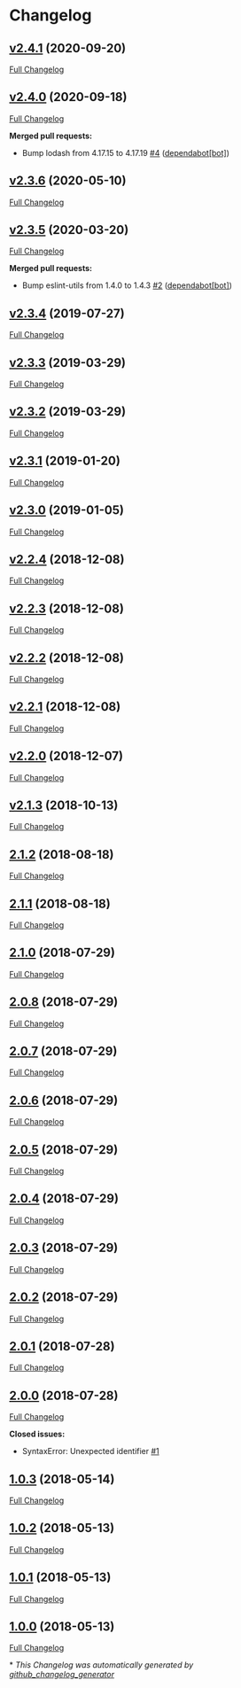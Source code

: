 # Changelog

## [v2.4.1](https://github.com/dekelev/feathers-opentracing/tree/v2.4.1) (2020-09-20)

[Full Changelog](https://github.com/dekelev/feathers-opentracing/compare/v2.4.0...v2.4.1)

## [v2.4.0](https://github.com/dekelev/feathers-opentracing/tree/v2.4.0) (2020-09-18)

[Full Changelog](https://github.com/dekelev/feathers-opentracing/compare/v2.3.6...v2.4.0)

**Merged pull requests:**

- Bump lodash from 4.17.15 to 4.17.19 [\#4](https://github.com/dekelev/feathers-opentracing/pull/4) ([dependabot[bot]](https://github.com/apps/dependabot))

## [v2.3.6](https://github.com/dekelev/feathers-opentracing/tree/v2.3.6) (2020-05-10)

[Full Changelog](https://github.com/dekelev/feathers-opentracing/compare/v2.3.5...v2.3.6)

## [v2.3.5](https://github.com/dekelev/feathers-opentracing/tree/v2.3.5) (2020-03-20)

[Full Changelog](https://github.com/dekelev/feathers-opentracing/compare/v2.3.4...v2.3.5)

**Merged pull requests:**

- Bump eslint-utils from 1.4.0 to 1.4.3 [\#2](https://github.com/dekelev/feathers-opentracing/pull/2) ([dependabot[bot]](https://github.com/apps/dependabot))

## [v2.3.4](https://github.com/dekelev/feathers-opentracing/tree/v2.3.4) (2019-07-27)

[Full Changelog](https://github.com/dekelev/feathers-opentracing/compare/v2.3.3...v2.3.4)

## [v2.3.3](https://github.com/dekelev/feathers-opentracing/tree/v2.3.3) (2019-03-29)

[Full Changelog](https://github.com/dekelev/feathers-opentracing/compare/v2.3.2...v2.3.3)

## [v2.3.2](https://github.com/dekelev/feathers-opentracing/tree/v2.3.2) (2019-03-29)

[Full Changelog](https://github.com/dekelev/feathers-opentracing/compare/v2.3.1...v2.3.2)

## [v2.3.1](https://github.com/dekelev/feathers-opentracing/tree/v2.3.1) (2019-01-20)

[Full Changelog](https://github.com/dekelev/feathers-opentracing/compare/v2.3.0...v2.3.1)

## [v2.3.0](https://github.com/dekelev/feathers-opentracing/tree/v2.3.0) (2019-01-05)

[Full Changelog](https://github.com/dekelev/feathers-opentracing/compare/v2.2.4...v2.3.0)

## [v2.2.4](https://github.com/dekelev/feathers-opentracing/tree/v2.2.4) (2018-12-08)

[Full Changelog](https://github.com/dekelev/feathers-opentracing/compare/v2.2.3...v2.2.4)

## [v2.2.3](https://github.com/dekelev/feathers-opentracing/tree/v2.2.3) (2018-12-08)

[Full Changelog](https://github.com/dekelev/feathers-opentracing/compare/v2.2.2...v2.2.3)

## [v2.2.2](https://github.com/dekelev/feathers-opentracing/tree/v2.2.2) (2018-12-08)

[Full Changelog](https://github.com/dekelev/feathers-opentracing/compare/v2.2.1...v2.2.2)

## [v2.2.1](https://github.com/dekelev/feathers-opentracing/tree/v2.2.1) (2018-12-08)

[Full Changelog](https://github.com/dekelev/feathers-opentracing/compare/v2.2.0...v2.2.1)

## [v2.2.0](https://github.com/dekelev/feathers-opentracing/tree/v2.2.0) (2018-12-07)

[Full Changelog](https://github.com/dekelev/feathers-opentracing/compare/v2.1.3...v2.2.0)

## [v2.1.3](https://github.com/dekelev/feathers-opentracing/tree/v2.1.3) (2018-10-13)

[Full Changelog](https://github.com/dekelev/feathers-opentracing/compare/2.1.2...v2.1.3)

## [2.1.2](https://github.com/dekelev/feathers-opentracing/tree/2.1.2) (2018-08-18)

[Full Changelog](https://github.com/dekelev/feathers-opentracing/compare/2.1.1...2.1.2)

## [2.1.1](https://github.com/dekelev/feathers-opentracing/tree/2.1.1) (2018-08-18)

[Full Changelog](https://github.com/dekelev/feathers-opentracing/compare/2.1.0...2.1.1)

## [2.1.0](https://github.com/dekelev/feathers-opentracing/tree/2.1.0) (2018-07-29)

[Full Changelog](https://github.com/dekelev/feathers-opentracing/compare/2.0.8...2.1.0)

## [2.0.8](https://github.com/dekelev/feathers-opentracing/tree/2.0.8) (2018-07-29)

[Full Changelog](https://github.com/dekelev/feathers-opentracing/compare/2.0.7...2.0.8)

## [2.0.7](https://github.com/dekelev/feathers-opentracing/tree/2.0.7) (2018-07-29)

[Full Changelog](https://github.com/dekelev/feathers-opentracing/compare/2.0.6...2.0.7)

## [2.0.6](https://github.com/dekelev/feathers-opentracing/tree/2.0.6) (2018-07-29)

[Full Changelog](https://github.com/dekelev/feathers-opentracing/compare/2.0.5...2.0.6)

## [2.0.5](https://github.com/dekelev/feathers-opentracing/tree/2.0.5) (2018-07-29)

[Full Changelog](https://github.com/dekelev/feathers-opentracing/compare/2.0.4...2.0.5)

## [2.0.4](https://github.com/dekelev/feathers-opentracing/tree/2.0.4) (2018-07-29)

[Full Changelog](https://github.com/dekelev/feathers-opentracing/compare/2.0.3...2.0.4)

## [2.0.3](https://github.com/dekelev/feathers-opentracing/tree/2.0.3) (2018-07-29)

[Full Changelog](https://github.com/dekelev/feathers-opentracing/compare/2.0.2...2.0.3)

## [2.0.2](https://github.com/dekelev/feathers-opentracing/tree/2.0.2) (2018-07-29)

[Full Changelog](https://github.com/dekelev/feathers-opentracing/compare/2.0.1...2.0.2)

## [2.0.1](https://github.com/dekelev/feathers-opentracing/tree/2.0.1) (2018-07-28)

[Full Changelog](https://github.com/dekelev/feathers-opentracing/compare/2.0.0...2.0.1)

## [2.0.0](https://github.com/dekelev/feathers-opentracing/tree/2.0.0) (2018-07-28)

[Full Changelog](https://github.com/dekelev/feathers-opentracing/compare/1.0.3...2.0.0)

**Closed issues:**

- SyntaxError: Unexpected identifier [\#1](https://github.com/dekelev/feathers-opentracing/issues/1)

## [1.0.3](https://github.com/dekelev/feathers-opentracing/tree/1.0.3) (2018-05-14)

[Full Changelog](https://github.com/dekelev/feathers-opentracing/compare/1.0.2...1.0.3)

## [1.0.2](https://github.com/dekelev/feathers-opentracing/tree/1.0.2) (2018-05-13)

[Full Changelog](https://github.com/dekelev/feathers-opentracing/compare/1.0.1...1.0.2)

## [1.0.1](https://github.com/dekelev/feathers-opentracing/tree/1.0.1) (2018-05-13)

[Full Changelog](https://github.com/dekelev/feathers-opentracing/compare/1.0.0...1.0.1)

## [1.0.0](https://github.com/dekelev/feathers-opentracing/tree/1.0.0) (2018-05-13)

[Full Changelog](https://github.com/dekelev/feathers-opentracing/compare/74cc92e554960176af3674eb75cfdcbac102650c...1.0.0)



\* *This Changelog was automatically generated by [github_changelog_generator](https://github.com/github-changelog-generator/github-changelog-generator)*
